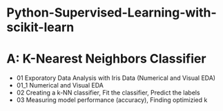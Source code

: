 # Python-Supervised-Learning-with-scikit-learn

# A: K-Nearest Neighbors Classifier
* 01 Exporatory Data Analysis with Iris Data (Numerical and Visual EDA)
* 01_1 Numerical and Visual EDA
* 02 Creating a k-NN classifier, Fit the classifier, Predict the labels 
* 03 Measuring model performance (accuracy), Finding optimizied k
